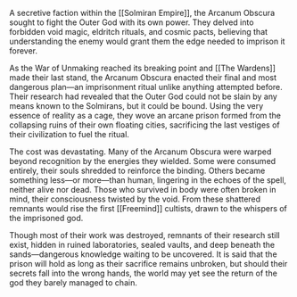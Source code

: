 A secretive faction within the [[Solmiran Empire]], the Arcanum Obscura sought to fight the Outer God with its own power. They delved into forbidden void magic, eldritch rituals, and cosmic pacts, believing that understanding the enemy would grant them the edge needed to imprison it forever.

As the War of Unmaking reached its breaking point and [[The Wardens]] made their last stand, the Arcanum Obscura enacted their final and most dangerous plan—an imprisonment ritual unlike anything attempted before. Their research had revealed that the Outer God could not be slain by any means known to the Solmirans, but it could be bound. Using the very essence of reality as a cage, they wove an arcane prison formed from the collapsing ruins of their own floating cities, sacrificing the last vestiges of their civilization to fuel the ritual.

The cost was devastating. Many of the Arcanum Obscura were warped beyond recognition by the energies they wielded. Some were consumed entirely, their souls shredded to reinforce the binding. Others became something less—or more—than human, lingering in the echoes of the spell, neither alive nor dead. Those who survived in body were often broken in mind, their consciousness twisted by the void. From these shattered remnants would rise the first [[Freemind]] cultists, drawn to the whispers of the imprisoned god.

Though most of their work was destroyed, remnants of their research still exist, hidden in ruined laboratories, sealed vaults, and deep beneath the sands—dangerous knowledge waiting to be uncovered. It is said that the prison will hold as long as their sacrifice remains unbroken, but should their secrets fall into the wrong hands, the world may yet see the return of the god they barely managed to chain.